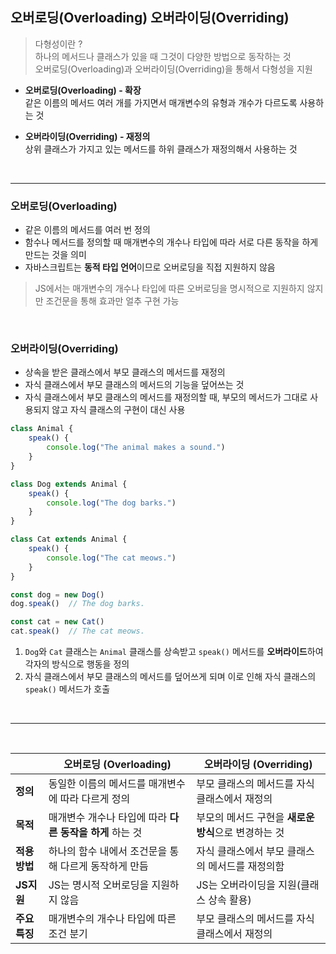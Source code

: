 ## 오버로딩(Overloading) 오버라이딩(Overriding)

> 다형성이란 ?   
하나의 메서드나 클래스가 있을 때 그것이 다양한 방법으로 동작하는 것   
오버로딩(Overloading)과 오버라이딩(Overriding)을 통해서 다형성을 지원

- **오버로딩(Overloading) - 확장**   
    같은 이름의 메서드 여러 개를 가지면서 매개변수의 유형과 개수가 다르도록 사용하는 것

- **오버라이딩(Overriding) - 재정의**   
    상위 클래스가 가지고 있는 메서드를 하위 클래스가 재정의해서 사용하는 것

<br/>

---

### 오버로딩(Overloading)

- 같은 이름의 메서드를 여러 번 정의
- 함수나 메서드를 정의할 때 매개변수의 개수나 타입에 따라 서로 다른 동작을 하게 만드는 것을 의미
- 자바스크립트는 **동적 타입 언어**이므로 오버로딩을 직접 지원하지 않음

> JS에서는 매개변수의 개수나 타입에 따른 오버로딩을 명시적으로 지원하지 않지만 조건문을 통해 효과만 얼추 구현 가능

<br/>

### 오버라이딩(Overriding)

- 상속을 받은 클래스에서 부모 클래스의 메서드를 재정의
- 자식 클래스에서 부모 클래스의 메서드의 기능을 덮어쓰는 것
- 자식 클래스에서 부모 클래스의 메서드를 재정의할 때, 부모의 메서드가 그대로 사용되지 않고 자식 클래스의 구현이 대신 사용

```jsx
class Animal {
    speak() {
        console.log("The animal makes a sound.")
    }
}

class Dog extends Animal {
    speak() {
        console.log("The dog barks.")
    }
}

class Cat extends Animal {
    speak() {
        console.log("The cat meows.")
    }
}

const dog = new Dog()
dog.speak()  // The dog barks.

const cat = new Cat()
cat.speak()  // The cat meows.
```


1. `Dog`와 `Cat` 클래스는 `Animal` 클래스를 상속받고 `speak()` 메서드를 **오버라이드**하여 각자의 방식으로 행동을 정의
2. 자식 클래스에서 부모 클래스의 메서드를 덮어쓰게 되며 이로 인해 자식 클래스의 `speak()` 메서드가 호출


<br/>

---

<br/>

||오버로딩 (Overloading)|오버라이딩 (Overriding)|
|---|---|---|
|**정의**|동일한 이름의 메서드를 매개변수에 따라 다르게 정의|부모 클래스의 메서드를 자식 클래스에서 재정의|
|**목적**|매개변수 개수나 타입에 따라 **다른 동작을 하게** 하는 것|부모의 메서드 구현을 **새로운 방식**으로 변경하는 것|
|**적용방법**|하나의 함수 내에서 조건문을 통해 다르게 동작하게 만듬|자식 클래스에서 부모 클래스의 메서드를 재정의함|
|**JS지원**|JS는 명시적 오버로딩을 지원하지 않음|JS는 오버라이딩을 지원(클래스 상속 활용)|
|**주요특징**|매개변수의 개수나 타입에 따른 조건 분기|부모 클래스의 메서드를 자식 클래스에서 재정의|
